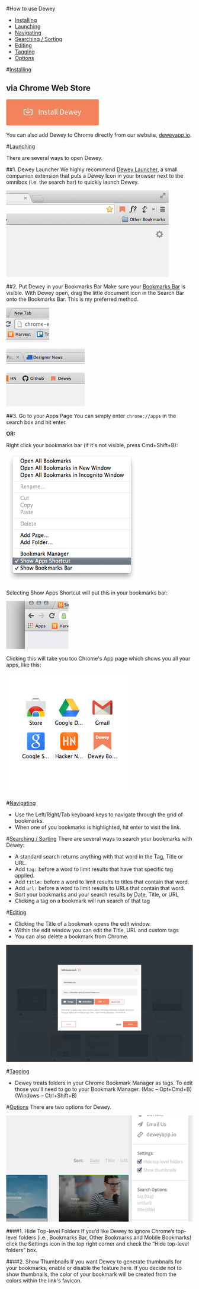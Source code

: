 #How to use Dewey
- [Installing](#installing)
- [Launching](#launching)
- [Navigating](#navigating)
- [Searching / Sorting](#search-sort)
- [Editing](#editing)
- [Tagging](#tagging)
- [Options](#options)




#[Installing](id:installing)
## via Chrome Web Store

[![install](images/install.png)](https://chrome.google.com/webstore/detail/dewey-bookmarks/aahpfefkmihhdabllidnlipghcjgpkdm)

You can also add Dewey to Chrome directly from our website, [deweyapp.io](http:/deweyapp.io).


#[Launching](id:launching)

There are several ways to open Dewey.

##1. Dewey Launcher
We highly recommend [Dewey Launcher](https://chrome.google.com/webstore/detail/dewey-launcher/fnfpnjjgpfifiilkencadlekjebpmbph), a small companion extension that puts a Dewey Icon in your browser next to the omnibox (i.e. the search bar) to quickly launch Dewey.

![image](images/dewey-launcher.png)

##2.  Put Dewey in your Bookmarks Bar
Make sure your [Bookmarks Bar](https://support.google.com/chrome/answer/95745?hl=en0) is visible. With Dewey open, drag the little document icon in the Search Bar onto the Bookmarks Bar. This is my preferred method. 

![image](images/omnibox-icon.png)

![image](images/bookmarks-bar.png)

##3.  Go to your Apps Page
You can simply enter `chrome://apps` in the search box and hit enter.

**OR:**

Right click your bookmarks bar (if it's not visible, press Cmd+Shift+B):

![image](images/show-apps-shortcut.png)  

Selecting Show Apps Shortcut will put this in your bookmarks bar:

![image](images/apps-shortcut.png)

Clicking this will take you too Chrome's App page which shows you all your apps, like this:

![image](images/apps-page.png)


#[Navigating](id:navigating)

- Use the Left/Right/Tab keyboard keys to navigate through the grid of bookmarks.
- When one of you bookmarks is highlighted, hit enter to visit the link.

#[Searching / Sorting](id:search-sort)
There are several ways to search your bookmarks with Dewey:

- A standard search returns anything with that word in the Tag, Title or URL.
- Add `tag:` before a word to limit results that have that specific tag applied.
- Add `title:` before a word to limit results to titles that contain that word.
- Add `url:` before a word to limit results to URLs that contain that word.
- Sort your bookmarks and your search results by Date, Title, or URL
- Clicking a tag on a bookmark will run search of that tag


#[Editing](id:editing)
- Clicking the Title of a bookmark opens the edit window.
- Within the edit window you can edit the Title, URL and custom tags
- You can also delete a bookmark from Chrome.

![image](images/editing.jpg)


#[Tagging](id:tagging)

- Dewey treats folders in your Chrome Bookmark Manager as tags. To edit those you'll need to go to your Bookmark Manager. (Mac – Opt+Cmd+B) (Windows – Ctrl+Shift+B)


#[Options](id:options)
There are two options for Dewey. 

![image](images/options.png)

####1. Hide Top-level Folders
If you’d like Dewey to ignore Chrome’s top-level folders (i.e., Bookmarks Bar, Other Bookmarks and Mobile Bookmarks) click the Settings icon in the top right corner and check the “Hide top-level folders” box.

####2. Show Thumbnails
If you want Dewey to generate thumbnails for your bookmarks, enable or disable the feature here. If you decide not to show thumbnails, the color of your bookmark will be created from the colors within the link's favicon.